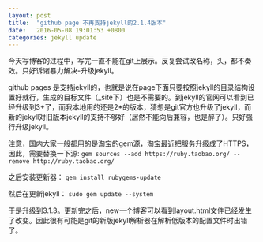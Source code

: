 ```yaml
---
layout: post
title:  "github page 不再支持jekyll的2.1.4版本"
date:   2016-05-08 19:01:53 +0800
categories: jekyll update
---
```

今天写博客的过程中，写完一直不能在git上展示。反复尝试改名称，头，都不奏效。只好诉诸暴力解决-升级jekyll。

github pages 是支持jekyll的，也就是说在page下面只要按照jekyll的目录结构设置好就行，生成的目标文件（_site下）也是不需要的。到jekyll的官网可以看到已经升级到3+了，而我本地用的还是2*的版本，猜想是git官方也升级了jekyll，而新的jekyll对旧版本jekyll的支持不够好（居然不能向后兼容，也是醉了）。只好强行升级jekyll。

注意，国内大家一般都用的是淘宝的gem源，淘宝最近把服务升级成了HTTPS，因此，需要替换一下源:
`gem sources --add https://ruby.taobao.org/ --remove http://ruby.taobao.org/`

之后安装更新器：
`gem install rubygems-update`

然后在更新jekyll：
`sudo gem update --system`

于是升级到3.1.3。更新完之后，new一个博客可以看到layout.html文件已经发生了改变。因此很有可能是git的新版jekyll解析器在解析低版本的配置文件时出错了。

